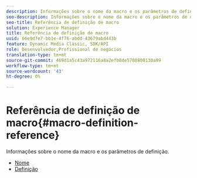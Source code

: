 ```yaml
---
description: Informações sobre o nome da macro e os parâmetros de definição.
seo-description: Informações sobre o nome da macro e os parâmetros de definição.
seo-title: Referência de definição de macro
solution: Experience Manager
title: Referência de definição de macro
uuid: 66e9d7e7-bb1e-4f76-abdd-43679abd443b
feature: Dynamic Media Classic, SDK/API
role: Desenvolvedor,Profissional de negócios
translation-type: tm+mt
source-git-commit: 469d1a5c43a972116a8a2efb0de5708800130a99
workflow-type: tm+mt
source-wordcount: '43'
ht-degree: 0%

---
```



# Referência de definição de macro{#macro-definition-reference}

Informações sobre o nome da macro e os parâmetros de definição.

* [Nome](r-name-macro.md)
* [Definição](r-definition-macro.md)
